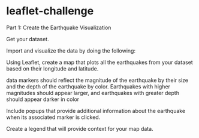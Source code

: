 # leaflet-challenge

Part 1: Create the Earthquake Visualization

Get your dataset.

Import and visualize the data by doing the following:

Using Leaflet, create a map that plots all the earthquakes from your dataset based on their longitude and latitude.

data markers should reflect the magnitude of the earthquake by their size and the depth of the earthquake by color. 
Earthquakes with higher magnitudes should appear larger, and earthquakes with greater depth should appear darker in color

Include popups that provide additional information about the earthquake when its associated marker is clicked.

Create a legend that will provide context for your map data.
